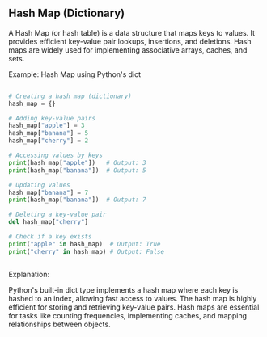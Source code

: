 ## Hash Map (Dictionary)

A Hash Map (or hash table) is a data structure that maps keys to values. It provides efficient key-value pair lookups, insertions, and deletions. Hash maps are widely used for implementing associative arrays, caches, and sets.

Example: Hash Map using Python's dict

```python

# Creating a hash map (dictionary)
hash_map = {}

# Adding key-value pairs
hash_map["apple"] = 3
hash_map["banana"] = 5
hash_map["cherry"] = 2

# Accessing values by keys
print(hash_map["apple"])   # Output: 3
print(hash_map["banana"])  # Output: 5

# Updating values
hash_map["banana"] = 7
print(hash_map["banana"])  # Output: 7

# Deleting a key-value pair
del hash_map["cherry"]

# Check if a key exists
print("apple" in hash_map)  # Output: True
print("cherry" in hash_map) # Output: False



```

Explanation:

Python's built-in dict type implements a hash map where each key is hashed to an index, allowing fast access to values.
The hash map is highly efficient for storing and retrieving key-value pairs.
Hash maps are essential for tasks like counting frequencies, implementing caches, and mapping relationships between objects.

